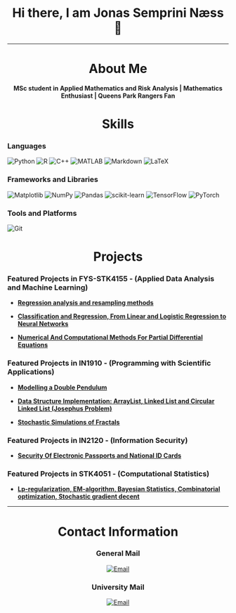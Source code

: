 <h1 align="center">Hi there, I am Jonas Semprini Næss 👋</h1>

---

<h1 align="center"> About Me </h1>

<p align="center">
  <strong> MSc student in Applied Mathematics and Risk Analysis | Mathematics Enthusiast | Queens Park Rangers Fan</strong>
</p>


<h1 align="center"> Skills </h1>

### Languages
![Python](https://img.shields.io/badge/Python-3776AB?style=for-the-badge&logo=python&logoColor=white)
![R](https://img.shields.io/badge/r-%23276DC3.svg?style=for-the-badge&logo=r&logoColor=white)
![C++](https://img.shields.io/badge/C++-00599C?style=for-the-badge&logo=cplusplus&logoColor=white)
![MATLAB](https://img.shields.io/badge/MATLAB-R2023a-blue?logo=Mathworks&logoColor=white)
![Markdown](https://img.shields.io/badge/markdown-%23000000.svg?style=for-the-badge&logo=markdown&logoColor=white)
![LaTeX](https://img.shields.io/badge/latex-%23008080.svg?style=for-the-badge&logo=latex&logoColor=white)

### Frameworks and Libraries
![Matplotlib](https://img.shields.io/badge/Matplotlib-%23ffffff.svg?style=for-the-badge&logo=Matplotlib&logoColor=black)
![NumPy](https://img.shields.io/badge/numpy-%23013243.svg?style=for-the-badge&logo=numpy&logoColor=white)
![Pandas](https://img.shields.io/badge/pandas-%23150458.svg?style=for-the-badge&logo=pandas&logoColor=white)
![scikit-learn](https://img.shields.io/badge/scikit--learn-%23F7931E.svg?style=for-the-badge&logo=scikit-learn&logoColor=white)
![TensorFlow](https://img.shields.io/badge/TensorFlow-%23FF6F00.svg?style=for-the-badge&logo=TensorFlow&logoColor=white)
![PyTorch](https://img.shields.io/badge/PyTorch-%23EE4C2C.svg?style=for-the-badge&logo=PyTorch&logoColor=white)

### Tools and Platforms
![Git](https://img.shields.io/badge/Git-F05032?style=for-the-badge&logo=git&logoColor=white)

<h1 align="center"> Projects </h1>

### Featured Projects in FYS-STK4155 - (Applied Data Analysis and Machine Learning)
- [**Regression analysis and resampling methods**](https://github.com/JonasSemprini/FYS-STK4155/tree/main/Project-1-Regression-analysis-and-resampling-methods)

- [**Classification and Regression, From Linear and Logistic Regression to Neural Networks**](https://github.com/JonasSemprini/FYS-STK4155/tree/main/Project-2-Classification-And-Regression-From-Linear-and-Logistic-Regression-to-Neural-Networks)

- [**Numerical And Computational Methods For Partial Differential Equations**](https://github.com/JonasSemprini/FYS-STK4155/tree/main/Project-3-Numerical-And-Computational-Methods-For-Partial-Differential-Equations)

### Featured Projects in IN1910 - (Programming with Scientific Applications)
- [**Modelling a Double Pendulum**](https://github.com/JonasSemprini/IN1910/tree/main/Project-1)
  
- [**Data Structure Implementation: ArrayList, Linked List and Circular Linked List (Josephus Problem)**](https://github.com/JonasSemprini/IN1910/tree/main/Project-2)
  
- [**Stochastic Simulations of Fractals**](https://github.com/JonasSemprini/IN1910/tree/main/Project-3)

### Featured Projects in IN2120 - (Information Security) 
- [**Security Of Electronic Passports and National ID Cards**](https://github.com/JonasSemprini/IN2120/tree/main/Home-Exam-Project)


### Featured Projects in STK4051 - (Computational Statistics)
- [**Lp-regularization, EM-algorithm, Bayesian Statistics, Combinatorial optimization, Stochastic gradient decent**](https://github.com/JonasSemprini/STK4051/tree/main/Mandatory%20Assignment%20Part%201)

-----------------------

<h1 align="center"> Contact Information </h1>


<h3 align="center"> General Mail </h3> 


<p align="center">
   <a href="mailto:jonas@semprini-naess.com"><img src="https://img.shields.io/badge/Email-jonas%40semprini--naess.com-red?style=for-the-badge" alt="Email"></a>
</p>

<h3 align="center"> University Mail </h3> 


<p align="center">
  <a href="mailto:jonassna@uio.no"><img src="https://img.shields.io/badge/Email-jonassna@uio.no-red?style=for-the-badge" alt="Email"></a>
</p>

